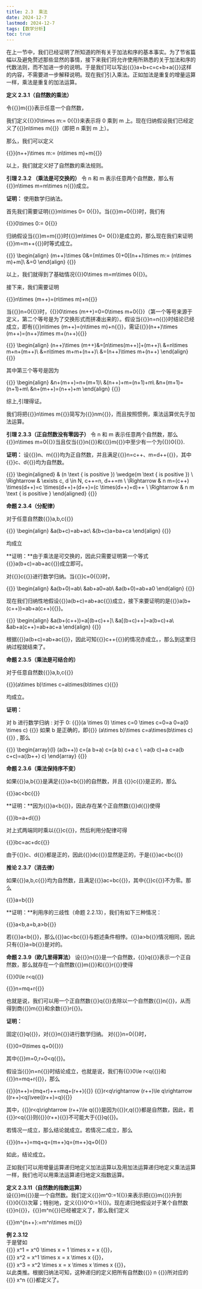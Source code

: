 ```yaml
---
title: 2.3  乘法 
date: 2024-12-7
lastmod: 2024-12-7
tags: [数学分析]
toc: true
---
```


在上一节中，我们已经证明了所知道的所有关于加法和序的基本事实。为了节省篇幅以及避免赘述那些显然的事情，接下来我们将允许使用所熟悉的关于加法和序的代数法则，而不加进一步的说明。于是我们可以写出{{<latex display="false">}}a+b+c=c+b+a{{</latex>}}这样的内容，不需要进一步解释说明。现在我们引入乘法。正如加法是重复的增量运算一样，乘法是重复的加法运算。

**定义 2.3.1（自然数的乘法）**

令{{<latex display="false">}}m{{</latex>}}表示任意一个自然数，

我们定义{{<latex display="false">}}0\times m:= 0{{</latex>}}来表示将 0 乘到 m 上。现在归纳假设我们已经定义了{{<latex display="false">}}n\times m{{</latex>}}（即把 n 乘到 m 上）。

那么，我们可以定义

{{<latex display="true">}}(n++)\times m:= (n\times m)+m{{</latex>}}

以上，我们就定义好了自然数的乘法规则。

**引理 2.3.2 （乘法是可交换的）**  令 n 和 m 表示任意两个自然数，那么有{{<latex display="false">}}n\times m=m\times n{{</latex>}}成立。

**证明：**
使用数学归纳法。

首先我们需要证明{{<latex display="false">}}m\times 0= 0{{</latex>}}。当{{<latex display="false">}}m=0{{</latex>}}时，我们有

{{<latex display="true">}}0\times 0:= 0{{</latex>}}

归纳假设当{{<latex display="false">}}m=m{{</latex>}}时{{<latex display="false">}}m\times 0= 0{{</latex>}}是成立的，那么现在我们来证明{{<latex display="false">}}m=m++{{</latex>}}时等式成立。

{{<latex display="true">}}
\begin{align}
(m++)\times 0&=(m\times 0)+0[(n++)\times m:= (n\times m)+m]\\
&=0
\end{align}
{{</latex>}}

以上，我们就得到了基础情况{{<latex display="false">}}0\times m=m\times 0{{</latex>}}。

接下来，我们需要证明

{{<latex display="true">}}n\times (m++)=(n\times m)+n{{</latex>}}

当{{<latex display="false">}}n=0{{</latex>}}时，{{<latex display="false">}}0\times (m++)=0=0\times m+0{{</latex>}}（第一个等号来源于定义，第二个等号是为了交换形式而拼凑出来的）。假设当{{<latex display="false">}}n=n{{</latex>}}时结论已经成立，即有{{<latex display="false">}}n\times (m++)=(n\times m)+n{{</latex>}}，需证{{<latex display="false">}}(n++)\times (m++)=(n++)\times m+(n++){{</latex>}}

{{<latex display="true">}}
\begin{align}
(n++)\times (m++)&=[n\times(m++)]+(m++)\\
&=n\times m+n+(m++)\\
&=n\times m+m+(n++)\\
&=(n++)\times m+(n++)
\end{align}
{{</latex>}}

其中第三个等号是因为

{{<latex display="true">}}
\begin{align}
&n+(m++)=n+(m+1)\\
&(n++)+m=(n+1)+m\\
&n+(m+1)=(n+1)+m\\
&n+(m++)=(n++)+m
\end{align}
{{</latex>}}

综上,引理得证。

我们将把{{<latex display="false">}}n\times m{{</latex>}}简写为{{<latex display="false">}}nm{{</latex>}}，而且按照惯例，乘法运算优先于加法运算。

**引理 2.3.3（正自然数没有零因子）**  令 n 和 m 表示任意两个自然数，那么{{<latex display="false">}}n\times m=0{{</latex>}}当且仅当{{<latex display="false">}}n{{</latex>}}和{{<latex display="false">}}m{{</latex>}}中至少有一个为{{<latex display="false">}}0{{</latex>}}.

**证明：** 设{{<latex display="false">}}n、m{{</latex>}}均为正自然数，并且满足{{<latex display="false">}}n=c++、m=d++{{</latex>}}，其中{{<latex display="false">}}c、d{{</latex>}}均为自然数。

{{<latex display="true">}}
\begin{aligned}
& (n \text { is positive }) \wedge(m \text { is positive }) \\
\Rightarrow & \exists c, d \in N, c++=n, d++=m \\
\Rightarrow & n m=(c++) \times(d++)=c \times(d++)+(d++)=(c \times(d++)+d)++ \\
\Rightarrow & n m \text { is positive }
\end{aligned}
{{</latex>}}

**命题 2.3.4（分配律）**

对于任意自然数{{<latex display="false">}}a,b,c{{</latex>}}

{{<latex display="true">}}
\begin{align}
&a(b+c)=ab+ac\\
&(b+c)a=ba+ca
\end{align}
{{</latex>}}

均成立

**证明：**由于乘法是可交换的，因此只需要证明第一个等式{{<latex display="false">}}a(b+c)=ab+ac{{</latex>}}成立即可。

对{{<latex display="false">}}c{{</latex>}}进行数学归纳。当{{<latex display="false">}}c=0{{</latex>}}时，

{{<latex display="true">}}
\begin{align}
&a(b+0)=ab\\
&ab+a0=ab\\
&a(b+0)=ab+a0
\end{align}
{{</latex>}}

现在我们归纳性地假设{{<latex display="false">}}a(b+c)=ab+ac{{</latex>}}成立，接下来要证明的是{{<latex display="false">}}a(b+(c++))=ab+a(c++){{</latex>}}。

{{<latex display="true">}}
\begin{align}
&a(b+(c++))=a[(b+c)++]\\
&a[(b+c)++]=a(b+c)+a\\
&ab+a(c++)=ab+ac+a
\end{align}
{{</latex>}}

根据{{<latex display="false">}}a(b+c)=ab+ac{{</latex>}}，因此可知{{<latex display="false">}}c++{{</latex>}}的情况亦成立。，那么到这里归纳过程就结束了。

**命题 2.3.5（乘法是可结合的）**

对于任意自然数{{<latex display="false">}}a,b,c{{</latex>}}

{{<latex display="true">}}(a\times b)\times c=a\times(b\times c){{</latex>}}

均成立。

**证明：**

对 b 进行数学归纳 :
对于 0:
{{<latex display="true">}}(a \times 0) \times c=0 \times c=0=a 0=a(0 \times c) {{</latex>}}
如果 b 是正确的，即{{<latex display="false">}} (a\times b)\times c=a\times(b\times c){{</latex>}} , 那么

{{<latex display="true">}}
\begin{array}{l}
(a(b++)) c=(a b+a) c=(a b) c+a c \\
=a(b c)+a c=a(b c+c)=a((b++) c)
\end{array}
{{</latex>}}

**命题 2.3.6（乘法保持序不变）**

如果{{<latex display="false">}}a,b{{</latex>}}是满足{{<latex display="false">}}a<b{{</latex>}}的自然数，并且
{{<latex display="false">}}c{{</latex>}}是正的，那么

{{<latex display="true">}}ac<bc{{</latex>}}

**证明：**因为{{<latex display="false">}}a<b{{</latex>}}，因此存在某个正自然数{{<latex display="false">}}d{{</latex>}}使得

{{<latex display="true">}}b=a+d{{</latex>}}

对上式两端同时乘以{{<latex display="false">}}c{{</latex>}}，然后利用分配律可得

{{<latex display="true">}}bc=ac+dc{{</latex>}}

由于{{<latex display="false">}}c、d{{</latex>}}都是正的，因此{{<latex display="false">}}dc{{</latex>}}显然是正的，于是{{<latex display="false">}}ac<bc{{</latex>}}

**推论 2.3.7（消去律）**

如果{{<latex display="false">}}a,b,c{{</latex>}}均为自然数，且满足{{<latex display="false">}}ac=bc{{</latex>}}，其中{{<latex display="false">}}c{{</latex>}}不为零。那么

{{<latex display="true">}}a=b{{</latex>}}

**证明：**利用序的三歧性（命题 2.2.13），我们有如下三种情况：

{{<latex display="true">}}a<b,a=b,a>b{{</latex>}}

若{{<latex display="false">}}a<b{{</latex>}}，那么{{<latex display="false">}}ac<bc{{</latex>}}与题述条件相悖。{{<latex display="false">}}a>b{{</latex>}}情况相同，因此只有{{<latex display="false">}}a=b{{</latex>}}是对的。

**命题 2.3.9（欧几里得算法）** 设{{<latex display="false">}}n{{</latex>}}是一个自然数，{{<latex display="false">}}q{{</latex>}}表示一个正自然数，那么就存在一个自然数{{<latex display="false">}}m{{</latex>}}和{{<latex display="false">}}r{{</latex>}}使得

{{<latex display="true">}}0\le r<q{{</latex>}}

{{<latex display="true">}}n=mq+r{{</latex>}}

也就是说，我们可以用一个正自然数{{<latex display="false">}}q{{</latex>}}去除以一个自然数{{<latex display="false">}}n{{</latex>}}，从而得到商{{<latex display="false">}}m{{</latex>}}和余数{{<latex display="false">}}r{{</latex>}}。

**证明：**

固定{{<latex display="false">}}q{{</latex>}}，对{{<latex display="false">}}n{{</latex>}}进行数学归纳。
对{{<latex display="false">}}n=0{{</latex>}时，

{{<latex display="true">}}0=0\times q+0{{</latex>}}}

其中{{<latex display="false">}}m=0,r=0<q{{</latex>}}。

假设当{{<latex display="false">}}n=n{{</latex>}}时结论成立，也就是说，我们有{{<latex display="false">}}0\le r<q{{</latex>}}和{{<latex display="false">}}n=mq+r{{</latex>}}，那么

{{<latex display="true">}}(n++)=(mq+r)++=mq+(r++){{</latex>}}
{{<latex display="true">}}r<q\rightarrow (r++)\le q\rightarrow ((r++)<q)\vee((r++)=q){{</latex>}}

其中，{{<latex display="false">}}r<q\rightarrow (r++)\le q{{</latex>}}是因为{{<latex display="false">}}r,q{{</latex>}}都是自然数，因此，若{{<latex display="false">}}r<q{{</latex>}}则{{<latex display="false">}}(r++){{</latex>}}不可能大于{{<latex display="false">}}q{{</latex>}}。

若情况一成立，那么结论就成立。若情况二成立，那么

{{<latex display="true">}}(n++)=mq+q=(m++)q=(m++)q+0{{</latex>}}

如此，结论成立。

正如我们可以用增量运算递归地定义加法运算以及用加法运算递归地定义乘法运算一样，我们也可以用乘法运算递归地定义指数运算。

**定义 2.3.11（自然数的指数运算）**  
设{{<latex display="false">}}m{{</latex>}}是一个自然数。我们定义{{<latex display="false">}}m^0:=1{{</latex>}}来表示把{{<latex display="false">}}m{{</latex>}}升到{{<latex display="false">}}0{{</latex>}}次幂；特别地，定义{{<latex display="false">}}0^0:=1{{</latex>}}。现在递归地假设对于某个自然数{{<latex display="false">}}n{{</latex>}}，{{<latex display="false">}}m^n{{</latex>}}已经被定义了，那么我们定义

{{<latex display="true">}}m^{n++}:=m^n\times m{{</latex>}}

**例 2.3.12**  
于是譬如  
{{<latex display="true">}} x^1 = x^0 \times x = 1 \times x = x {{</latex>}}，  
{{<latex display="true">}} x^2 = x^1 \times x = x \times x \{{</latex>}}，  
{{<latex display="true">}} x^3 = x^2 \times x = x \times x \times x {{</latex>}}，  
以此类推。根据归纳法可知，这种递归的定义把所有自然数{{<latex display="false">}} n {{</latex>}}所对应的{{<latex display="false">}} x^n {{</latex>}}都定义了。
